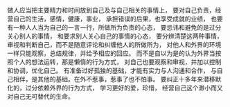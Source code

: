 做人应当把主要精力和时间放到自己及与自己相关的事情上，
要对自己负责，经营自己的生活，感情，健康，事业，
承担错误的后果，也享受成就的业绩，
也要有一种人人当为自己的一言一行，所做所为负责的心态，
要忌讳和避免的是过分关心别人的事情，
和要求别人关心自己的事情的心态，
要分辨清楚这两种事情，
审视和判断自己，而不是随意评论和纠缠他人的所做所为，
对他人和外界的环境一样只能观察，总结规律，并给予相应的回应。
而不是自以为是的认为外界当按照个人的想法运转，那是懒惰的行为方式，
对自己也要观察和审视，并加以控制和协调，优化自己。
有准备过好孤独的基础，才能有实力与人沟通和合作，
与自己相伴，是其他的基础。在外不惹事，惹事了也不怕事。
要纠正十多年来潜移默化的，过分依赖外界的行为方式，
学习更好的爱，珍惜，
经营自己这个渺小而又对自己无可替代的生命。